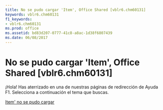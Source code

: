 ```yaml
---
title: No se pudo cargar 'Item', Office Shared [vblr6.chm60131]
keywords: vblr6.chm60131
f1_keywords:
- vblr6.chm60131
ms.prod: office
ms.assetid: bd83d207-0777-41c8-a8ac-1d38f6807439
ms.date: 06/08/2017
---
```





# No se pudo cargar 'Item', Office Shared [vblr6.chm60131]

¡Hola! Has aterrizado en una de nuestras páginas de redirección de Ayuda F1. Selecciona a continuación el tema que buscas.


 [Item' no se pudo cargar](http://msdn.microsoft.com/library/item-could-not-be-loaded%28Office.15%29.aspx)


